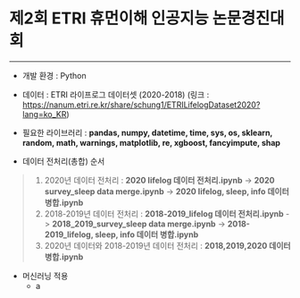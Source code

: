 # 제2회 ETRI 휴먼이해 인공지능 논문경진대회
---

- 개발 환경 : Python


- 데이터 : ETRI 라이프로그 데이터셋 (2020-2018) (링크 : https://nanum.etri.re.kr/share/schung1/ETRILifelogDataset2020?lang=ko_KR)


- 필요한 라이브러리 : **pandas, numpy, datetime, time, sys, os, sklearn, random, math, warnings, matplotlib, re, xgboost, fancyimpute, shap**


- 데이터 전처리(총합) 순서
> 1. 2020년 데이터 전처리 : **2020 lifelog 데이터 전처리.ipynb** -> **2020 survey_sleep data merge.ipynb** -> **2020 lifelog, sleep, info 데이터 병합.ipynb**
> 2. 2018-2019년 데이터 전처리 : **2018-2019_lifelog 데이터 전처리.ipynb** -> **2018_2019_survey_sleep data merge.ipynb** -> **2018-2019_lifelog, sleep, info 데이터 병합.ipynb**
> 3. 2020년 데이터와 2018-2019년 데이터 전처리 : **2018,2019,2020 데이터 병합.ipynb**
  
- 머신러닝 적용
  - a
